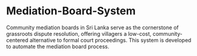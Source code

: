 # Mediation-Board-System
Community mediation boards in Sri Lanka serve as the cornerstone of grassroots dispute resolution,  offering villagers a low-cost, community-centered alternative to formal court proceedings. This system is developed to automate the mediation board process.
